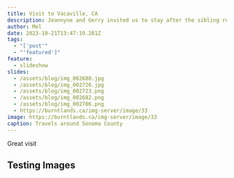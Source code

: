 ```yaml
---
title: Visit to Vacaville, CA
description: Jeannyne and Gerry invited us to stay after the sibling reunion.
author: Mel
date: 2023-10-21T13:47:19.281Z
tags:
  - "['post'"
  - "'featured']"
feature:
  - slideshow
slides:
  - /assets/blog/img_002680.jpg
  - /assets/blog/img_002726.jpg
  - /assets/blog/img_002723.png
  - /assets/blog/img_002682.png
  - /assets/blog/img_002706.png
  - https://burntlands.ca/img-server/image/33
image: https://burntlands.ca/img-server/image/33
caption: Travels around Sonoma County
---
```

Great visit
## Testing Images

